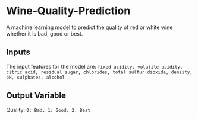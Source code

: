 # Wine-Quality-Prediction
A machine learning model to predict the quality of red or white wine whether it is bad, good or best.

## Inputs 
The input features for the model are: `
fixed acidity, volatile acidity, citric acid, residual sugar, chlorides, total sulfur dioxide, density, pH, sulphates, alcohol
`


## Output Variable
Quality: 
`
0: Bad, 1: Good, 2: Best
`
